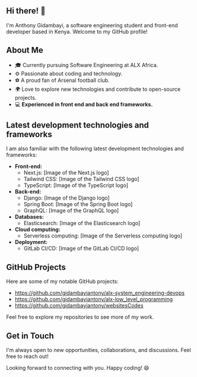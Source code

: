 ## Hi there! 👋

I'm Anthony Gidambayi, a software engineering student and front-end developer based in Kenya. Welcome to my GitHub profile!

## About Me

- 🎓 Currently pursuing Software Engineering at ALX Africa.
- ⚙️ Passionate about coding and technology.
- ⚽️ A proud fan of Arsenal football club.
- 🌍 Love to explore new technologies and contribute to open-source projects.
- 💻 **Experienced in front end and back end frameworks.**

## Latest development technologies and frameworks

I am also familiar with the following latest development technologies and frameworks:

* **Front-end:**
    * Next.js: [Image of the Next.js logo]
    * Tailwind CSS: [Image of the Tailwind CSS logo]
    * TypeScript: [Image of the TypeScript logo]
* **Back-end:**
    * Django: [Image of the Django logo]
    * Spring Boot: [Image of the Spring Boot logo]
    * GraphQL: [Image of the GraphQL logo]
* **Databases:**
    * Elasticsearch: [Image of the Elasticsearch logo]
* **Cloud computing:**
    * Serverless computing: [Image of the Serverless computing logo]
* **Deployment:**
    * GitLab CI/CD: [Image of the GitLab CI/CD logo]

## GitHub Projects

Here are some of my notable GitHub projects:

- https://github.com/gidambayiantony/alx-system_engineering-devops
- https://github.com/gidambayiantony/alx-low_level_programming
- https://github.com/gidambayiantony/websitesCodes

Feel free to explore my repositories to see more of my work.

## Get in Touch

I'm always open to new opportunities, collaborations, and discussions. Feel free to reach out!

Looking forward to connecting with you. Happy coding! 😄
